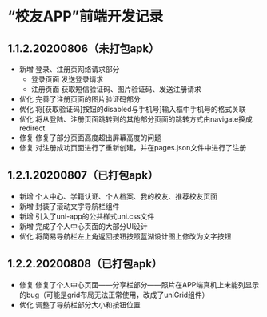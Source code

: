 # “校友APP”前端开发记录

## 1.1.2.20200806（未打包apk）
* 新增 登录、注册页网络请求部分
  + 登录页面 发送登录请求
  + 注册页面 获取短信验证码、图片验证码、发送注册请求
* 优化 完善了注册页面的图片验证码部分
* 优化 将[获取验证码]按钮的disabled与手机号]输入框中手机号的格式关联
* 优化 将从登陆、注册页面跳转到的其他部分页面的跳转方式由navigate换成redirect
* 修复 修复了部分页面高度超出屏幕高度的问题
* 修复 对注册成功页面进行了重新创建，并在pages.json文件中进行了注册

## 1.2.1.20200807（已打包apk）
* 新增 个人中心、学籍认证、个人档案、我的校友、推荐校友页面
* 新增 封装了滚动文字导航栏组件
* 新增 引入了uni-app的公共样式uni.css文件
* 新增 完成了个人中心页面的大部分UI设计
* 优化 将简易导航栏左上角返回按钮按照蓝湖设计图上修改为文字按钮

## 1.2.2.20200808（已打包apk）
* 修复 修复了个人中心页面——分享栏部分——照片在APP端真机上未能列显示的bug（可能是grid布局无法正常使用，改成了uniGrid组件）
* 优化 调整了导航栏部分大小和按钮位置
